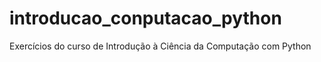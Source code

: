 # introducao_conputacao_python
Exercícios do curso de Introdução à Ciência da Computação com Python 
